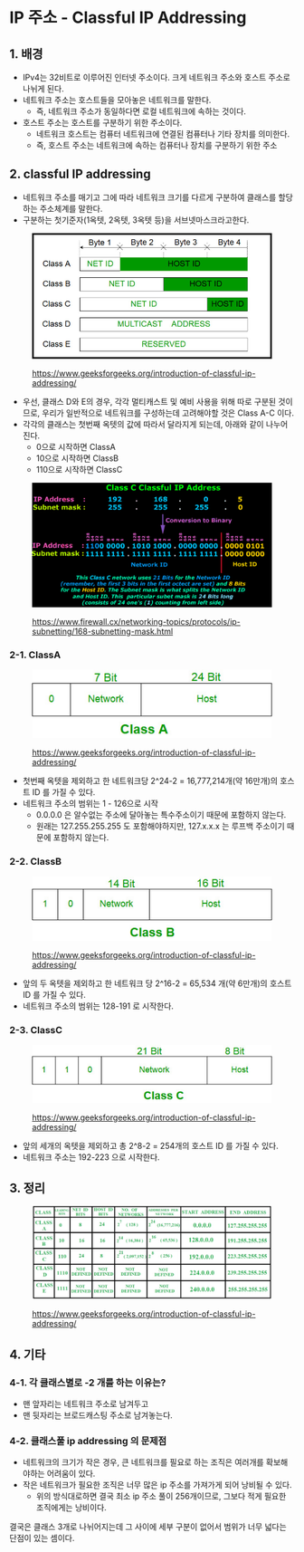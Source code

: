 # IP 주소 - Classful IP Addressing

## 1. 배경&#x20;

* IPv4는 32비트로 이루어진 인터넷 주소이다. 크게 네트워크 주소와 호스트 주소로 나뉘게 된다.&#x20;
* 네트워크 주소는 호스트들을 모아놓은 네트워크를 말한다. &#x20;
  * 즉, 네트워크 주소가 동일하다면 로컬 네트워크에 속하는 것이다. &#x20;
* 호스트 주소는 호스트를 구분하기 위한 주소이다.&#x20;
  * 네트워크 호스트는 컴퓨터 네트워크에 연결된 컴퓨터나 기타 장치를 의미한다.&#x20;
  * 즉, 호스트 주소는 네트워크에 속하는 컴퓨터나 장치를 구분하기 위한 주소

## 2. classful IP addressing&#x20;

* 네트워크 주소를 매기고 그에 따라 네트워크 크기를 다르게 구분하여 클래스를 할당하는 주소체계를 말한다.&#x20;
* 구분하는 첫기준자(1옥텟, 2옥텟, 3옥텟 등)을 서브넷마스크라고한다.&#x20;

<figure><img src="../../.gitbook/assets/image (68).png" alt=""><figcaption><p><a href="https://www.geeksforgeeks.org/introduction-of-classful-ip-addressing/">https://www.geeksforgeeks.org/introduction-of-classful-ip-addressing/</a></p></figcaption></figure>

* 우선, 클래스 D와 E의 경우, 각각 멀티캐스트 및 예비 사용을 위해 따로 구분된 것이므로, 우리가 일반적으로 네트워크를 구성하는데 고려해야할 것은 Class A-C 이다.&#x20;
* 각각의 클래스는 첫번째 옥텟의 값에 따라서 달라지게 되는데, 아래와 같이 나누어진다.&#x20;
  * 0으로 시작하면 ClassA
  * 10으로 시작하면 ClassB
  * 110으로 시작하면 ClassC&#x20;

<figure><img src="../../.gitbook/assets/image (13).png" alt=""><figcaption><p><a href="https://www.firewall.cx/networking-topics/protocols/ip-subnetting/168-subnetting-mask.html">https://www.firewall.cx/networking-topics/protocols/ip-subnetting/168-subnetting-mask.html</a></p></figcaption></figure>

### 2-1. ClassA

<figure><img src="../../.gitbook/assets/image (50) (4).png" alt=""><figcaption><p><a href="https://www.geeksforgeeks.org/introduction-of-classful-ip-addressing/">https://www.geeksforgeeks.org/introduction-of-classful-ip-addressing/</a></p></figcaption></figure>

* 첫번째 옥텟을 제외하고 한 네트워크당 2^24-2 = 16,777,214개(약 16만개)의 호스트 ID 를 가질 수 있다.&#x20;
* 네트워크 주소의 범위는 1 - 126으로 시작
  * 0.0.0.0 은 알수없는 주소에 달아놓는 특수주소이기 때문에 포함하지 않는다.&#x20;
  * 원래는 127.255.255.255 도 포함해야하지만, 127.x.x.x 는 루프백 주소이기 때문에 포함하지 않는다.

### 2-2. ClassB&#x20;

<figure><img src="../../.gitbook/assets/image (4) (7).png" alt=""><figcaption><p><a href="https://www.geeksforgeeks.org/introduction-of-classful-ip-addressing/">https://www.geeksforgeeks.org/introduction-of-classful-ip-addressing/</a></p></figcaption></figure>

* 앞의 두 옥텟을 제외하고 한 네트워크 당 2^16-2 = 65,534 개(약 6만개)의 호스트 ID 를 가질 수 있다.&#x20;
* 네트워크 주소의 범위는 128-191 로 시작한다. &#x20;

### 2-3. ClassC&#x20;

<figure><img src="../../.gitbook/assets/image (65).png" alt=""><figcaption><p><a href="https://www.geeksforgeeks.org/introduction-of-classful-ip-addressing/">https://www.geeksforgeeks.org/introduction-of-classful-ip-addressing/</a></p></figcaption></figure>

* 앞의 세개의 옥텟을 제외하고 총 2^8-2 = 254개의 호스트 ID 를 가질 수 있다.&#x20;
* 네트워크 주소는 192-223 으로 시작한다. &#x20;

## 3. 정리&#x20;

<figure><img src="../../.gitbook/assets/image (12) (7).png" alt=""><figcaption><p><a href="https://www.geeksforgeeks.org/introduction-of-classful-ip-addressing/">https://www.geeksforgeeks.org/introduction-of-classful-ip-addressing/</a></p></figcaption></figure>

## 4. 기타&#x20;

### 4-1. 각 클래스별로 -2 개를 하는 이유는?&#x20;

* 맨 앞자리는 네트워크 주소로 남겨두고&#x20;
* 맨 뒷자리는 브로드캐스팅 주소로 남겨놓는다.&#x20;

### 4-2. 클래스풀 ip addressing 의 문제점

* 네트워크의 크기가 작은 경우, 큰 네트워크를 필요로 하는 조직은 여러개를 확보해야하는 어려움이 있다. &#x20;
* 작은 네트워크가 필요한 조직은 너무 많은 ip 주소를 가져가게 되어 낭비될 수 있다.&#x20;
  * 위의 방식대로하면 결국 최소 ip 주소 풀이 256개이므로, 그보다 적게 필요한 조직에게는 낭비이다.&#x20;



결국은 클래스 3개로 나뉘어지는데 그 사이에 세부 구분이 없어서 범위가 너무 넓다는 단점이 있는 셈이다. &#x20;
